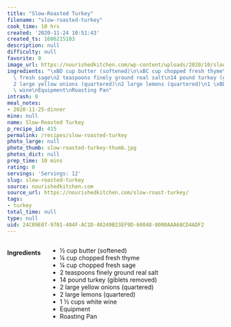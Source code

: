 ```yaml
---
title: "Slow-Roasted Turkey"
filename: "slow-roasted-turkey"
cook_time: 10 hrs
created: '2020-11-24 10:51:43'
created_ts: 1606215103
description: null
difficulty: null
favorite: 0
image_url: https://nourishedkitchen.com/wp-content/uploads/2020/10/slow-roasted-turkey-post-768x960.jpg
ingredients: "\xBD cup butter (softened)\n\xBC cup chopped fresh thyme\n\xBC cup chopped\
  \ fresh sage\n2 teaspoons finely ground real salt\n14 pound turkey (giblets removed)\n\
  2 large yellow onions (quartered)\n2 large lemons (quartered)\n1 \xBD cups white\
  \ wine\nEquipment\nRoasting Pan"
intrash: 0
meal_notes:
- 2020-11-25-dinner
mine: null
name: Slow-Roasted Turkey
p_recipe_id: 415
permalink: /recipes/slow-roasted-turkey
photo_large: null
photo_thumb: slow-roasted-turkey-thumb.jpg
photos_dict: null
prep_time: 10 mins
rating: 0
servings: 'Servings: 12'
slug: slow-roasted-turkey
source: nourishedkitchen.com
source_url: https://nourishedkitchen.com/slow-roast-turkey/
tags:
- turkey
total_time: null
type: null
uid: 24C09E07-9701-404F-AC1D-40249B23EF9D-68048-0000AAA68CD4ADF2
---
```

<div class="large-8 medium-7 columns" id="writeup">	</div><!-- #writeup -->
</div><!-- #row-one -->
<div class="row" id="row-two">	<div class="medium-4 small-5 columns" id="ingredients"><h4>Ingredients</h4><div class="box box-ingredients content"><ul>
<li>½ cup butter (softened)</li>
<li>¼ cup chopped fresh thyme</li>
<li>¼ cup chopped fresh sage</li>
<li>2 teaspoons finely ground real salt</li>
<li>14 pound turkey (giblets removed)</li>
<li>2 large yellow onions (quartered)</li>
<li>2 large lemons (quartered)</li>
<li>1 ½ cups white wine</li>
<li>Equipment</li>
<li>Roasting Pan</li>
</ul>
</div>	</div>	<div class="medium-6 small-7 columns" id="directions">	</div>